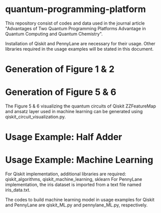 # quantum-programming-platform
This repository consist of codes and data used in the journal article "Advantages of Two Quantum Programming Platforms Advantage in Quantum Computing and Quantum Chemistry".

Installation of Qiskit and PennyLane are necessary for their usage.
Other libraries required in the usage examples will be stated in this document.

# Generation of Figure 1 & 2

# Generation of Figure 5 & 6
The Figure 5 & 6 visualizing the quantum circuits of Qiskit ZZFeatureMap and ansatz layer used in machine learning can be generated using qiskit_circuit_visualization.py.

# Usage Example: Half Adder

# Usage Example: Machine Learning
For Qiskit implementation, additional libraries are required: qiskit_algorithms, qiskit_machine_learning, sklearn
For PennyLane implementation, the iris dataset is imported from a text file named iris_data.txt.

The codes to build machine learning model in usage examples for Qiskit and PennyLane are qiskit_ML.py and pennylane_ML.py, respectively.
